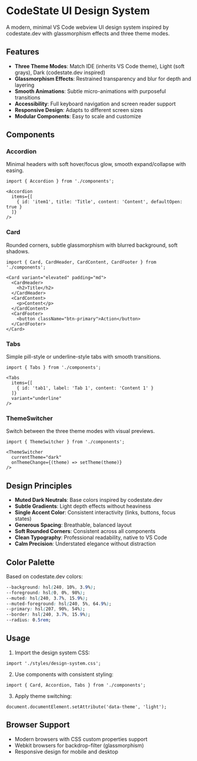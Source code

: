 # CodeState UI Design System

A modern, minimal VS Code webview UI design system inspired by codestate.dev with glassmorphism effects and three theme modes.

## Features

- **Three Theme Modes**: Match IDE (inherits VS Code theme), Light (soft grays), Dark (codestate.dev inspired)
- **Glassmorphism Effects**: Restrained transparency and blur for depth and layering
- **Smooth Animations**: Subtle micro-animations with purposeful transitions
- **Accessibility**: Full keyboard navigation and screen reader support
- **Responsive Design**: Adapts to different screen sizes
- **Modular Components**: Easy to scale and customize

## Components

### Accordion
Minimal headers with soft hover/focus glow, smooth expand/collapse with easing.

```tsx
import { Accordion } from './components';

<Accordion 
  items={[
    { id: 'item1', title: 'Title', content: 'Content', defaultOpen: true }
  ]} 
/>
```

### Card
Rounded corners, subtle glassmorphism with blurred background, soft shadows.

```tsx
import { Card, CardHeader, CardContent, CardFooter } from './components';

<Card variant="elevated" padding="md">
  <CardHeader>
    <h2>Title</h2>
  </CardHeader>
  <CardContent>
    <p>Content</p>
  </CardContent>
  <CardFooter>
    <button className="btn-primary">Action</button>
  </CardFooter>
</Card>
```

### Tabs
Simple pill-style or underline-style tabs with smooth transitions.

```tsx
import { Tabs } from './components';

<Tabs 
  items={[
    { id: 'tab1', label: 'Tab 1', content: 'Content 1' }
  ]}
  variant="underline"
/>
```

### ThemeSwitcher
Switch between the three theme modes with visual previews.

```tsx
import { ThemeSwitcher } from './components';

<ThemeSwitcher 
  currentTheme="dark"
  onThemeChange={(theme) => setTheme(theme)}
/>
```

## Design Principles

- **Muted Dark Neutrals**: Base colors inspired by codestate.dev
- **Subtle Gradients**: Light depth effects without heaviness
- **Single Accent Color**: Consistent interactivity (links, buttons, focus states)
- **Generous Spacing**: Breathable, balanced layout
- **Soft Rounded Corners**: Consistent across all components
- **Clean Typography**: Professional readability, native to VS Code
- **Calm Precision**: Understated elegance without distraction

## Color Palette

Based on codestate.dev colors:

```css
--background: hsl(240, 10%, 3.9%);
--foreground: hsl(0, 0%, 98%);
--muted: hsl(240, 3.7%, 15.9%);
--muted-foreground: hsl(240, 5%, 64.9%);
--primary: hsl(207, 90%, 54%);
--border: hsl(240, 3.7%, 15.9%);
--radius: 0.5rem;
```

## Usage

1. Import the design system CSS:
```tsx
import './styles/design-system.css';
```

2. Use components with consistent styling:
```tsx
import { Card, Accordion, Tabs } from './components';
```

3. Apply theme switching:
```tsx
document.documentElement.setAttribute('data-theme', 'light');
```

## Browser Support

- Modern browsers with CSS custom properties support
- Webkit browsers for backdrop-filter (glassmorphism)
- Responsive design for mobile and desktop